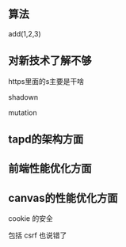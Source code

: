 ## 算法

add(1,2,3)

## 对新技术了解不够 

https里面的s主要是干啥

shadown

mutation
## tapd的架构方面

## 前端性能优化方面

## canvas的性能优化方面

cookie 的安全

包括 csrf 也说错了
